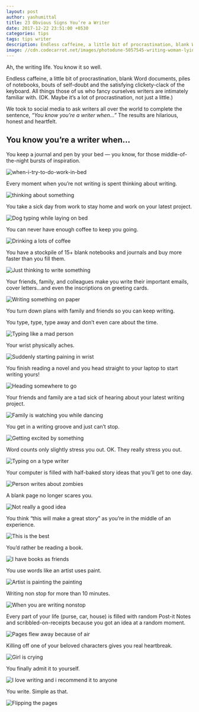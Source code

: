 ```yaml
---
layout: post
author: yashumittal
title: 23 Obvious Signs You’re a Writer
date: 2017-12-22 23:51:00 +0530
categories: tips
tags: tips writer
description: Endless caffeine, a little bit of procrastination, blank Word documents, piles of notebooks, bouts of self-doubt and the satisfying clickety-clack of the keyboard.
image: //cdn.codecarrot.net/images/photodune-5057545-writing-woman-lying-in-bed-s.jpg
---
```


Ah, the writing life. You know it so well.

Endless caffeine, a little bit of procrastination, blank Word documents, piles of notebooks, bouts of self-doubt and the satisfying clickety-clack of the keyboard. All things those of us who fancy ourselves writers are intimately familiar with. (OK. Maybe it’s a lot of procrastination, not just a little.)

We took to social media to ask writers all over the world to complete the sentence, *“You know you’re a writer when…”* The results are hilarious, honest and heartfelt.

## You know you’re a writer when…

You keep a journal and pen by your bed — you know, for those middle-of-the-night bursts of inspiration.

![when-i-try-to-do-work-in-bed](//cdn.codecarrot.net/images/when-i-try-to-do-work-in-bed.gif)

Every moment when you’re not writing is spent thinking about writing.

![thinking about something](//cdn.codecarrot.net/images/thinking-about-something.gif)

You take a sick day from work to stay home and work on your latest project.

![Dog typing while laying on bed](//cdn.codecarrot.net/images/dog-typing-while-laying-on-bed.gif)

You can never have enough coffee to keep you going.

![Drinking a lots of coffee](//cdn.codecarrot.net/images/drinking-a-lots-of-coffee.gif)

You have a stockpile of 15+ blank notebooks and journals and buy more faster than you fill them.

![Just thinking to write something](//cdn.codecarrot.net/images/just-thinking-to-write-something.gif)

Your friends, family, and colleagues make you write their important emails, cover letters…and even the inscriptions on greeting cards.

![Writing something on paper](//cdn.codecarrot.net/images/writing-something-on-paper.gif)

You turn down plans with family and friends so you can keep writing.

You type, type, type away and don’t even care about the time.

![Typing like a mad person](//cdn.codecarrot.net/images/typing-like-a-mad-person.gif)

Your wrist physically aches.

![Suddenly starting paining in wrist](//cdn.codecarrot.net/images/suddenly-starting-paining-in-wrist.gif)

You finish reading a novel and you head straight to your laptop to start writing yours!

![Heading somewhere to go](//cdn.codecarrot.net/images/heading-somewhere-to-go.gif)

Your friends and family are a tad sick of hearing about your latest writing project.

![Family is watching you while dancing](//cdn.codecarrot.net/images/family-is-watching-you-while-dancing.gif)

You get in a writing groove and just can’t stop.

![Getting excited by something](//cdn.codecarrot.net/images/getting-excited-by-something.gif)

Word counts only slightly stress you out. OK. They really stress you out.

![Typing on a type writer](//cdn.codecarrot.net/images/man-typing-on-type-writer.gif)

Your computer is filled with half-baked story ideas that you’ll get to one day.

![Person writes about zombies](//cdn.codecarrot.net/images/person-writes-about-zombies.gif)

A blank page no longer scares you.

![Not really a good idea](//cdn.codecarrot.net/images/not-really-a-good-idea.gif)

You think “this will make a great story” as you’re in the middle of an experience.

![This is the best](//cdn.codecarrot.net/images/this-is-the-best.gif)

You’d rather be reading a book.

![I have books as friends](//cdn.codecarrot.net/images/i-have-books-as-friends.gif)

You use words like an artist uses paint.

![Artist is painting the painting](//cdn.codecarrot.net/images/artist-is-painting-the-painting.gif)

Writing non stop for more than 10 minutes.

![When you are writing nonstop](//cdn.codecarrot.net/images/when-you-are-writing-non-stop.gif)

Every part of your life (purse, car, house) is filled with random Post-it Notes and scribbled-on-receipts because you got an idea at a random moment.

![Pages flew away because of air](//cdn.codecarrot.net/images/pages-flew-away-because-of-air.gif)

Killing off one of your beloved characters gives you real heartbreak.

![Girl is crying](//cdn.codecarrot.net/images/girl-is-crying.gif)

You finally admit it to yourself.

![I love writing and i recommend it to anyone](//cdn.codecarrot.net/images/i-love-writing-and-i-recommend-it-to-everyone.gif)

You write. Simple as that.

![Flipping the pages](//cdn.codecarrot.net/images/flipping-the-pages.gif)
